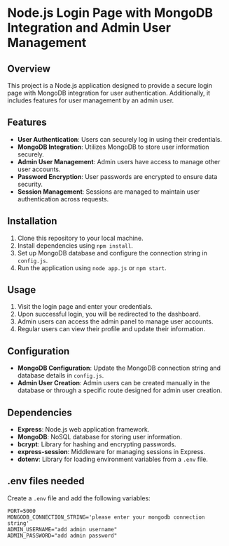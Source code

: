 # Node.js Login Page with MongoDB Integration and Admin User Management

## Overview
This project is a Node.js application designed to provide a secure login page with MongoDB integration for user authentication. Additionally, it includes features for user management by an admin user.

## Features
- **User Authentication**: Users can securely log in using their credentials.
- **MongoDB Integration**: Utilizes MongoDB to store user information securely.
- **Admin User Management**: Admin users have access to manage other user accounts.
- **Password Encryption**: User passwords are encrypted to ensure data security.
- **Session Management**: Sessions are managed to maintain user authentication across requests.

## Installation
1. Clone this repository to your local machine.
2. Install dependencies using `npm install`.
3. Set up MongoDB database and configure the connection string in `config.js`.
4. Run the application using `node app.js` or `npm start`.

## Usage
1. Visit the login page and enter your credentials.
2. Upon successful login, you will be redirected to the dashboard.
3. Admin users can access the admin panel to manage user accounts.
4. Regular users can view their profile and update their information.

## Configuration
- **MongoDB Configuration**: Update the MongoDB connection string and database details in `config.js`.
- **Admin User Creation**: Admin users can be created manually in the database or through a specific route designed for admin user creation.

## Dependencies
- **Express**: Node.js web application framework.
- **MongoDB**: NoSQL database for storing user information.
- **bcrypt**: Library for hashing and encrypting passwords.
- **express-session**: Middleware for managing sessions in Express.
- **dotenv**: Library for loading environment variables from a `.env` file.

## .env files needed
Create a `.env` file and add the following variables:

```dotenv
PORT=5000
MONGODB_CONNECTION_STRING='please enter your mongodb connection string'
ADMIN_USERNAME="add admin username"
ADMIN_PASSWORD="add admin password"



